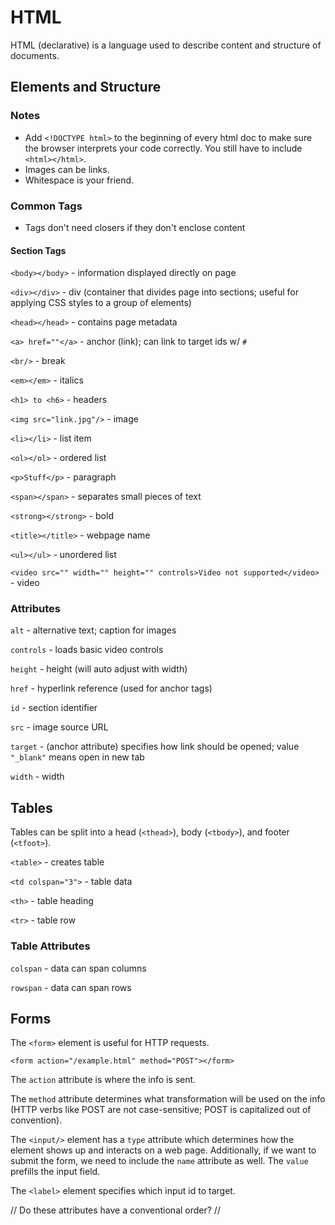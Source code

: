 # HTML

HTML (declarative) is a language used to describe content and structure of documents.

## Elements and Structure

### Notes

- Add `<!DOCTYPE html>` to the beginning of every html doc to make sure the browser interprets your code correctly. You still have to include `<html></html>`.
- Images can be links.
- Whitespace is your friend.

### Common Tags

- Tags don't need closers if they don't enclose content

#### Section Tags

`<body></body>` - information displayed directly on page

`<div></div>` - div (container that divides page into sections; useful for applying CSS styles to a group of elements)

`<head></head>` - contains page metadata

`<a> href=""</a>` - anchor (link); can link to target ids w/ `#`

`<br/>` - break

`<em></em>` - italics

`<h1> to <h6>` - headers

`<img src="link.jpg"/>` - image

`<li></li>` - list item

`<ol></ol>` - ordered list

`<p>Stuff</p>` - paragraph

`<span></span>` - separates small pieces of text

`<strong></strong>` - bold

`<title></title>` - webpage name

`<ul></ul>` - unordered list

`<video src="" width="" height="" controls>Video not supported</video>` - video

### Attributes

`alt` - alternative text; caption for images

`controls` - loads basic video controls

`height` - height (will auto adjust with width)

`href` - hyperlink reference (used for anchor tags)

`id` - section identifier

`src` - image source URL

`target` - (anchor attribute) specifies how link should be opened; value `"_blank"` means open in new tab

`width` - width

## Tables

Tables can be split into a head (`<thead>`), body (`<tbody>`), and footer (`<tfoot>`).

`<table>` - creates table

`<td colspan="3">` - table data

`<th>` - table heading

`<tr>` - table row

### Table Attributes

`colspan` - data can span columns

`rowspan` - data can span rows

## Forms

The `<form>` element is useful for HTTP requests.

`<form action="/example.html" method="POST"></form>`

The `action` attribute is where the info is sent.

The `method` attribute determines what transformation will be used on the info (HTTP verbs like POST are not case-sensitive; POST is capitalized out of convention).

The `<input/>` element has a `type` attribute which determines how the element shows up and interacts on a web page. Additionally, if we want to submit the form, we need to include the `name` attribute as well. The `value` prefills the input field.

The `<label>` element specifies which input id to target.

// Do these attributes have a conventional order? //
